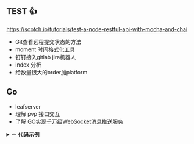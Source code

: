 ## TEST :thumbsup:
https://scotch.io/tutorials/test-a-node-restful-api-with-mocha-and-chai

- Git查看远程提交状态的方法
- moment 时间格式化工具
- 钉钉接入gitlab jira机器人
- index 分析
- 给数量很大的order加platform

## Go
- leafserver
- 理解 pvp 接口交互
- 了解 [GO实现千万级WebSocket消息推送服务](https://www.imooc.com/learn/1025)


<details>
<summary>✏ <b>代码示例</b></summary>
describe("Customer classifier", () => {
  test("When customer spent more than 500$, should be classified as premium", () => {
    //Arrange
    const customerToClassify = { spent: 505, joined: new Date(), id: 1 };
    const DBStub = sinon.stub(dataAccess, "getCustomer").reply({ id: 1, classification: "regular" });

    //Act
    const receivedClassification = customerClassifier.classifyCustomer(customerToClassify);

    //Assert
    expect(receivedClassification).toMatch("premium");
  });
});
</details>
